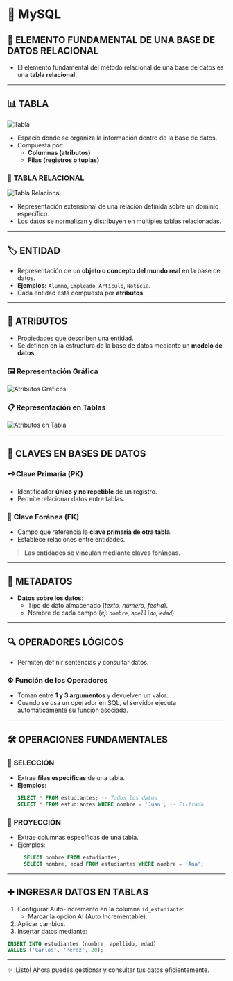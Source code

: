 # 🐬 **MySQL**  
## 🔷 ELEMENTO FUNDAMENTAL DE UNA BASE DE DATOS RELACIONAL  

- El elemento fundamental del método relacional de una base de datos es una **tabla relacional**.  

---

## 📊 **TABLA**  
![Tabla](https://github.com/user-attachments/assets/cba330d8-019b-4be2-a99e-01c7fc3c2927)  

- Espacio donde se organiza la información dentro de la base de datos.  
- Compuesta por:  
  - **Columnas (atributos)**  
  - **Filas (registros o tuplas)**  

### 🔗 **TABLA RELACIONAL**  
![Tabla Relacional](https://github.com/user-attachments/assets/847de1cb-160b-46f4-a0f7-9ebe0cabcd39)  

- Representación extensional de una relación definida sobre un dominio específico.  
- Los datos se normalizan y distribuyen en múltiples tablas relacionadas.  

---

## 🏷️ **ENTIDAD**  
- Representación de un **objeto o concepto del mundo real** en la base de datos.  
- **Ejemplos:** `Alumno`, `Empleado`, `Artículo`, `Noticia`.  
- Cada entidad está compuesta por **atributos**.  

---

## 🔧 **ATRIBUTOS**  
- Propiedades que describen una entidad.  
- Se definen en la estructura de la base de datos mediante un **modelo de datos**.  

### 🖼️ Representación Gráfica  
![Atributos Gráficos](https://github.com/user-attachments/assets/5fa93ac9-6254-403c-bf5c-ca6cf2875566)  

### 📋 Representación en Tablas  
![Atributos en Tabla](https://github.com/user-attachments/assets/bf8b12f7-0711-4803-b11b-d13667d73ce3)  

---

## 🔑 **CLAVES EN BASES DE DATOS**  

### 🗝️ **Clave Primaria (PK)**  
- Identificador **único y no repetible** de un registro.  
- Permite relacionar datos entre tablas.  

### 🔄 **Clave Foránea (FK)**  
- Campo que referencia la **clave primaria de otra tabla**.  
- Establece relaciones entre entidades.  

> **Las entidades se vinculan mediante claves foráneas.**  

---

## 📌 **METADATOS**  
- **Datos sobre los datos**:  
  - Tipo de dato almacenado (*texto, número, fecha*).  
  - Nombre de cada campo (*ej: `nombre`, `apellido`, `edad`*).  

---

## 🔍 **OPERADORES LÓGICOS**  
- Permiten definir sentencias y consultar datos.  

### ⚙️ Función de los Operadores  
- Toman entre **1 y 3 argumentos** y devuelven un valor.  
- Cuando se usa un operador en SQL, el servidor ejecuta automáticamente su función asociada.  

---

## 🛠️ **OPERACIONES FUNDAMENTALES**  

### 🔎 **SELECCIÓN**  
- Extrae **filas específicas** de una tabla.  
- **Ejemplos:**  
  ```sql
  SELECT * FROM estudiantes; -- Todos los datos
  SELECT * FROM estudiantes WHERE nombre = 'Juan'; -- Filtrado
  ```
### 🎯 **PROYECCIÓN**
- Extrae columnas específicas de una tabla.
- Ejemplos:
  ```sql
    SELECT nombre FROM estudiantes;
    SELECT nombre, edad FROM estudiantes WHERE nombre = 'Ana';
  ```

---

## **➕ INGRESAR DATOS EN TABLAS**
1. Configurar Auto-Incremento en la columna `id_estudiante`:
   - Marcar la opción AI (Auto Incrementable).
2. Aplicar cambios.
3. Insertar datos mediante:
```sql
INSERT INTO estudiantes (nombre, apellido, edad) 
VALUES ('Carlos', 'Pérez', 20);
```

---

✨ ¡Listo! Ahora puedes gestionar y consultar tus datos eficientemente.
